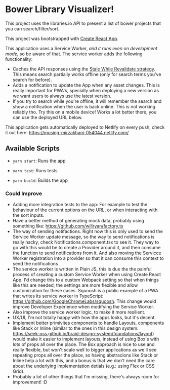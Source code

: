 # Bower Library Visualizer!

This project uses the libraries.io API to present a list of bower projects that you can search/filter/sort.

This project was bootstrapped with [Create React App](https://github.com/facebook/create-react-app).

This application uses a Service Worker, _and it runs even on development mode_, so be aware of that. The service worker adds the following functionality:

- Caches the API responses using the [Stale While Revalidate strategy](https://developers.google.com/web/tools/workbox/modules/workbox-strategies#stale-while-revalidate). This means search partially works offline (only for search terms you've search for before).
- Adds a notification to update the App when any asset changes. This is really important for PWA's, specially when deploying a new version as we want users to always use the latest version.
- If you try to search while you're offline, it will remember the search and show a notification when the user is back online. This is not working reliably tho. Try this on a mobile device! Works a lot better there, you can use the deployed URL below.

This application gets automatically deployed to Netlify on every push, check it out here: https://musing-mirzakhani-054044.netlify.com/

## Available Scripts

- `yarn start`: Runs the app

- `yarn test`: Runs tests

- `yarn build`: Builds the app

### Could Improve

- Adding more integration tests to the app: For example to test the behaviour of the current options on the URL, or when interacting with the sort inputs.
- Have a better method of generating mock data, probably using something like: https://github.com/willryan/factory.ts
- The way of sending notifactions. Right now this is only used to send the Service Worker update message, so the way to send notifications is really hacky, check Notifications.component.tsx to see it. They way to go with this would be to create a Provider around it, and then consume the function to send notifications from it. And also moving the Servicce Worker registration into a provider so that it can consume this context to send the notifications
- The service worker is written in Plain JS, this is due the the painful process of creating a custom Service Worker when using Create React App. I'd change this to a custom Webpack setting so that when things like this are needed, the settings are more flexible and allow customization for these cases. Squoosh is a public example of a PWA that writes its service worker in TypeScript: https://github.com/GoogleChromeLabs/squoosh. This change would improve Developer Experience when modifying the Service Worker.
- Also improve the service worker logic, to make it more resilient.
- UX/UI, I'm not totally happy with how the apps looks, but it's decent.
- Implement better primivites components to handle Layouts, components like Stack or Inline (similar to the ones in this design system: https://seek-oss.github.io/braid-design-system/foundations/layout) would make it easier to implement layouts, instead of using Box's with lots of props all over the place. The Box approach is nice to use and really flexible, but won't scale well to bigger applications as we'll see repeating props all over the place, so having abstracions like Stack or Inline help a lot with this, and a bonus is that we don't need the care about the underlying implementation detials (e.g.: using Flex or CSS Grid).
- Probably a lot of other things that I'm missing, there's always room for improvement! :D
